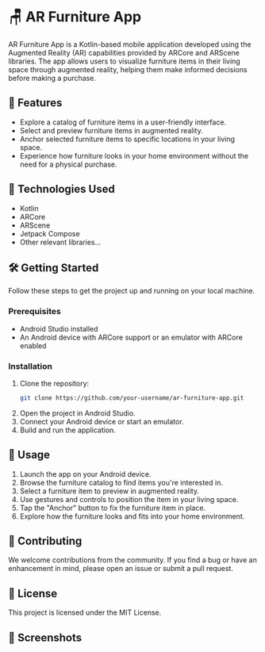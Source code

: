 # 🪑 AR Furniture App

AR Furniture App is a Kotlin-based mobile application developed using the Augmented Reality (AR) capabilities provided by ARCore and ARScene libraries. The app allows users to visualize furniture items in their living space through augmented reality, helping them make informed decisions before making a purchase.

## 🚀 Features

- Explore a catalog of furniture items in a user-friendly interface.
- Select and preview furniture items in augmented reality.
- Anchor selected furniture items to specific locations in your living space.
- Experience how furniture looks in your home environment without the need for a physical purchase.

## 🔧 Technologies Used

- Kotlin
- ARCore
- ARScene
- Jetpack Compose
- Other relevant libraries...

## 🛠️ Getting Started

Follow these steps to get the project up and running on your local machine.

### Prerequisites

- Android Studio installed
- An Android device with ARCore support or an emulator with ARCore enabled

### Installation

1. Clone the repository:
   ```bash
   git clone https://github.com/your-username/ar-furniture-app.git
2. Open the project in Android Studio.
3. Connect your Android device or start an emulator.
4. Build and run the application.

## 🚀 Usage

1. Launch the app on your Android device.
2. Browse the furniture catalog to find items you're interested in.
3. Select a furniture item to preview in augmented reality.
4. Use gestures and controls to position the item in your living space.
5. Tap the "Anchor" button to fix the furniture item in place.
6. Explore how the furniture looks and fits into your home environment.

## 🤝 Contributing
We welcome contributions from the community. If you find a bug or have an enhancement in mind, please open an issue or submit a pull request.

## 📄 License
This project is licensed under the MIT License.

## 📸 Screenshots

